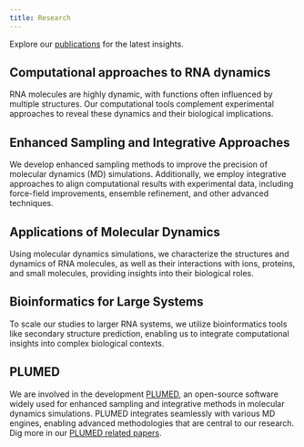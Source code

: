 ```yaml
---
title: Research
---
```


Explore our [publications](./publications) for the latest insights.

## Computational approaches to RNA dynamics
RNA molecules are highly dynamic, with functions often influenced by multiple structures.
Our computational tools complement experimental approaches to reveal these dynamics and their biological implications.

## Enhanced Sampling and Integrative Approaches
We develop enhanced sampling methods to improve the precision of molecular dynamics (MD) simulations.
Additionally, we employ integrative approaches to align computational results with experimental data,
including force-field improvements, ensemble refinement, and other advanced techniques.

## Applications of Molecular Dynamics
Using molecular dynamics simulations, we characterize the structures and dynamics of RNA molecules,
as well as their interactions with ions, proteins, and small molecules, providing insights into their biological roles.

## Bioinformatics for Large Systems
To scale our studies to larger RNA systems, we utilize bioinformatics tools like secondary structure prediction,
enabling us to integrate computational insights into complex biological contexts.

## PLUMED
We are involved in the development [PLUMED](https://www.plumed.org),
an open-source software widely used for enhanced sampling and integrative methods in molecular dynamics simulations.
PLUMED integrates seamlessly with various MD engines, enabling advanced methodologies that are central to our research.
Dig more in our [PLUMED related papers](./publications?query=plumed).

